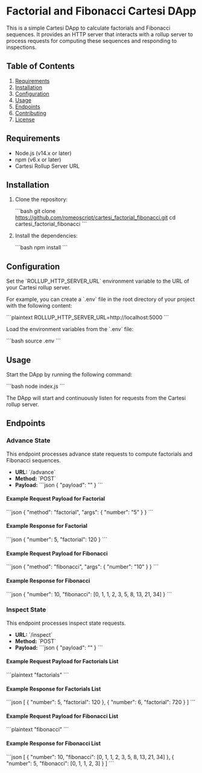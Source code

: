 
# Factorial and Fibonacci Cartesi DApp

This is a simple Cartesi DApp to calculate factorials and Fibonacci sequences. It provides an HTTP server that interacts with a rollup server to process requests for computing these sequences and responding to inspections.

## Table of Contents

1. [Requirements](#requirements)
2. [Installation](#installation)
3. [Configuration](#configuration)
4. [Usage](#usage)
5. [Endpoints](#endpoints)
6. [Contributing](#contributing)
7. [License](#license)

## Requirements

- Node.js (v14.x or later)
- npm (v6.x or later)
- Cartesi Rollup Server URL

## Installation

1. Clone the repository:

   \`\`\`bash
   git clone https://github.com/romeoscript/cartesi_factorial_fibonacci.git
   cd cartesi_factorial_fibonacci
   \`\`\`

2. Install the dependencies:

   \`\`\`bash
   npm install
   \`\`\`

## Configuration

Set the \`ROLLUP_HTTP_SERVER_URL\` environment variable to the URL of your Cartesi rollup server.

For example, you can create a \`.env\` file in the root directory of your project with the following content:

\`\`\`plaintext
ROLLUP_HTTP_SERVER_URL=http://localhost:5000
\`\`\`

Load the environment variables from the \`.env\` file:

\`\`\`bash
source .env
\`\`\`

## Usage

Start the DApp by running the following command:

\`\`\`bash
node index.js
\`\`\`

The DApp will start and continuously listen for requests from the Cartesi rollup server.

## Endpoints

### Advance State

This endpoint processes advance state requests to compute factorials and Fibonacci sequences.

- **URL:** \`/advance\`
- **Method:** \`POST\`
- **Payload:**
  \`\`\`json
  {
    "payload": "<hex-encoded JSON string>"
  }
  \`\`\`

#### Example Request Payload for Factorial

\`\`\`json
{
  "method": "factorial",
  "args": {
    "number": "5"
  }
}
\`\`\`

#### Example Response for Factorial

\`\`\`json
{
  "number": 5,
  "factorial": 120
}
\`\`\`

#### Example Request Payload for Fibonacci

\`\`\`json
{
  "method": "fibonacci",
  "args": {
    "number": "10"
  }
}
\`\`\`

#### Example Response for Fibonacci

\`\`\`json
{
  "number": 10,
  "fibonacci": [0, 1, 1, 2, 3, 5, 8, 13, 21, 34]
}
\`\`\`

### Inspect State

This endpoint processes inspect state requests.

- **URL:** \`/inspect\`
- **Method:** \`POST\`
- **Payload:**
  \`\`\`json
  {
    "payload": "<hex-encoded string>"
  }
  \`\`\`

#### Example Request Payload for Factorials List

\`\`\`plaintext
"factorials"
\`\`\`

#### Example Response for Factorials List

\`\`\`json
[
  { "number": 5, "factorial": 120 },
  { "number": 6, "factorial": 720 }
]
\`\`\`

#### Example Request Payload for Fibonacci List

\`\`\`plaintext
"fibonacci"
\`\`\`

#### Example Response for Fibonacci List

\`\`\`json
[
  { "number": 10, "fibonacci": [0, 1, 1, 2, 3, 5, 8, 13, 21, 34] },
  { "number": 5, "fibonacci": [0, 1, 1, 2, 3] }
]
\`\`\`


